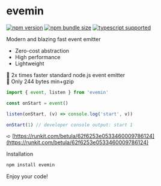 # evemin

[![npm version](https://img.shields.io/npm/v/evemin?style=flat-square)](https://www.npmjs.com/package/evemin) [![npm bundle size](https://img.shields.io/bundlephobia/minzip/evemin?style=flat-square)](https://bundlephobia.com/result?p=evemin) [![typescript supported](https://img.shields.io/npm/types/typescript?style=flat-square)](index.d.ts)

Modern and blazing fast event emitter

- Zero-cost abstraction
- High performance
- Lightweight

🌈 2x times faster standard node.js event emitter
<br>
🌈 Only 244 bytes min+gzip


```javascript
import { event, listen } from 'evemin'

const onStart = event()

listen(onStart, (v) => console.log('start', v))

onStart(1) // developer console output: start 1
```

➪ [https://runkit.com/betula/62f6253e0533460009786124](https://runkit.com/betula/62f6253e0533460009786124)

Installation

```bash
npm install evemin
```

Enjoy your code!